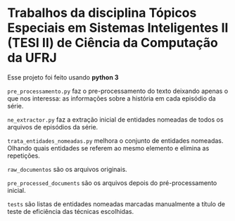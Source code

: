 # Trabalhos da disciplina Tópicos Especiais em Sistemas Inteligentes II (TESI II) de Ciência da Computação da UFRJ

Esse projeto foi feito usando **python 3**


```pre_processamento.py``` faz o pre-processamento do texto deixando apenas o que nos interessa: as informações sobre a história em cada episódio da série. 

```ne_extractor.py``` faz a extração inicial de entidades nomeadas de todos os arquivos de episódios da série. 

```trata_entidades_nomeadas.py``` melhora o conjunto de entidades nomeadas. Olhando quais entidades se referem ao mesmo elemento e elimina as repetições. 

```raw_documentos``` são os arquivos originais. 

```pre_processed_documents``` são os arquivos depois do pré-processamento inicial. 

```tests``` são listas de entidades nomeadas marcadas manualmente a título de teste de eficiência das técnicas escolhidas. 
